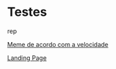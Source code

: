 # Testes
 rep

<html>
 <a href="https://alexaraujo10.github.io/Testes/modelo/modelo.html">Meme de acordo com a velocidade</a>

 <a href="https://alexaraujo10.github.io/Testes/modelo/modelo.html">Landing Page</a>
 
 
 
 
 </html>